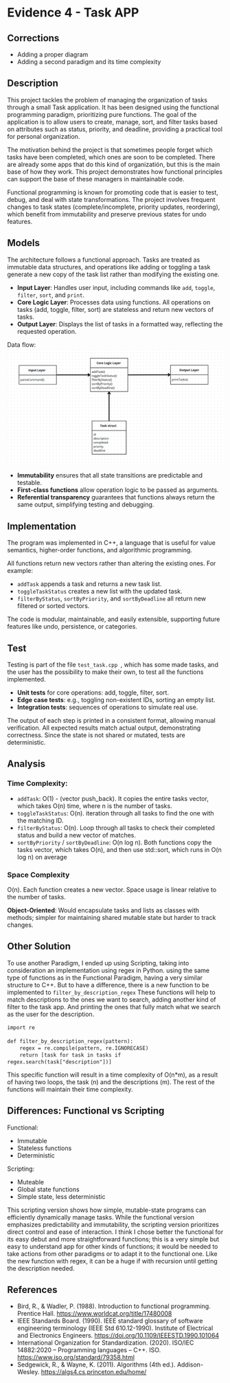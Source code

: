 # Evidence 4 - Task APP

## Corrections
- Adding a proper diagram
- Adding a second paradigm and its time complexity

## Description
This project tackles the problem of managing the organization of tasks through a small Task application. It has been designed using the functional programming paradigm, prioritizing pure functions. The goal of the application is to allow users to create, manage, sort, and filter tasks based on attributes such as status, priority, and deadline, providing a practical tool for personal organization.

The motivation behind the project is that sometimes people forget which tasks have been completed, which ones are soon to be completed. There are already some apps that do this kind of organizatión, but this is the main base of how they work.  This project demonstrates how functional principles can support the base of these managers in maintainable code.

Functional programming is known for promoting code that is easier to test, debug, and deal with state transformations. The project involves frequent changes to task states (complete/incomplete, priority updates, reordering), which benefit from immutability and preserve previous states for undo features.

## Models
The architecture follows a functional approach. Tasks are treated as immutable data structures, and operations like adding or toggling a task generate a new copy of the task list rather than modifying the existing one.

* **Input Layer**: Handles user input, including commands like `add`, `toggle`, `filter`, `sort`, and `print`.
* **Core Logic Layer**: Processes data using functions. All operations on tasks (add, toggle, filter, sort) are stateless and return new vectors of tasks.
* **Output Layer**: Displays the list of tasks in a formatted way, reflecting the requested operation.

Data flow:
![UML](UML.png)

* **Immutability** ensures that all state transitions are predictable and testable.
* **First-class functions** allow operation logic to be passed as arguments.
* **Referential transparency** guarantees that functions always return the same output, simplifying testing and debugging.

## Implementation
The program was implemented in C++, a language that is useful for value semantics, higher-order functions, and algorithmic programming.

All functions return new vectors rather than altering the existing ones. For example:
* `addTask` appends a task and returns a new task list.
* `toggleTaskStatus` creates a new list with the updated task.
* `filterByStatus`, `sortByPriority`, and `sortByDeadline` all return new filtered or sorted vectors.

The code is modular, maintainable, and easily extensible, supporting future features like undo, persistence, or categories.

## Test 
Testing is part of the file ```test_task.cpp ```, which has some made tasks, and the user has the possibility to make their own, to test all the functions implemented.

* **Unit tests** for core operations: add, toggle, filter, sort.
* **Edge case tests**: e.g., toggling non-existent IDs, sorting an empty list.
* **Integration tests**: sequences of operations to simulate real use.

The output of each step is printed in a consistent format, allowing manual verification.  All expected results match actual output, demonstrating correctness. Since the state is not shared or mutated, tests are deterministic.

## Analysis
### Time Complexity:
* `addTask`: O(1) - (vector push\_back). It copies the entire tasks vector, which takes O(n) time, where n is the number of tasks.
* `toggleTaskStatus`: O(n). iteration through all tasks to find the one with the matching ID.
* `filterByStatus`: O(n). Loop through all tasks to check their completed status and build a new vector of matches.
* `sortByPriority` / `sortByDeadline`: O(n log n). Both functions copy the tasks vector, which takes O(n), and then use std::sort, which runs in O(n log n) on average

### Space Complexity
 O(n). Each function creates a new vector. Space usage is linear relative to the number of tasks. 

**Object-Oriented**: Would encapsulate tasks and lists as classes with methods; simpler for maintaining shared mutable state but harder to track changes.

## Other Solution
To use another Paradigm, I ended up using Scripting, taking into consideration an implementation using regex in Python. using the same type of functions as in the Functional Paradigm, having a very
similar structure to C++. But to have a difference, there is a new function to be implemented to `filter_by_description_regex`
These functions will help to match descriptions to the ones we want to search, adding another kind of filter to the task app. And printing the ones that fully match what we search as the user for the description.

```
import re

def filter_by_description_regex(pattern):
    regex = re.compile(pattern, re.IGNORECASE)
    return [task for task in tasks if regex.search(task["description"])]
```

This specific function will result in a time complexity of O(n*m), as a result of having two loops, the task (n) and the descriptions (m).
The rest of the functions will maintain their time complexity.

## Differences: Functional vs Scripting
Functional:
-  Immutable
-  Stateless functions
-  Deterministic 

Scripting:
-  Muteable
-  Global state functions
-  Simple state, less deterministic

This scripting version shows how simple, mutable-state programs can efficiently dynamically manage tasks. 
While the functional version emphasizes predictability and immutability, the scripting version prioritizes direct control and ease of interaction.
I think I chose better the functional for its easy debut and more straightforward functions; this is a very simple but easy to understand app for other kinds of functions; it would be needed to take actions from other paradigms
or to adapt it to the functional one. Like the new function with regex, it can be a huge if with recursion until getting the description needed.

## References
- Bird, R., & Wadler, P. (1988). Introduction to functional programming. Prentice Hall. https://www.worldcat.org/title/17480008
- IEEE Standards Board. (1990). IEEE standard glossary of software engineering terminology (IEEE Std 610.12-1990). Institute of Electrical and Electronics Engineers. https://doi.org/10.1109/IEEESTD.1990.101064
- International Organization for Standardization. (2020). ISO/IEC 14882:2020 – Programming languages – C++. ISO. https://www.iso.org/standard/79358.html
- Sedgewick, R., & Wayne, K. (2011). Algorithms (4th ed.). Addison-Wesley. https://algs4.cs.princeton.edu/home/
